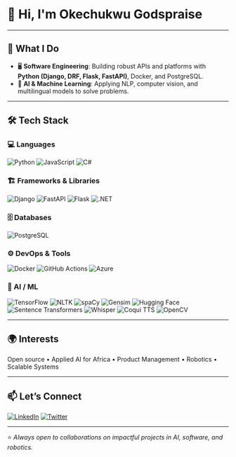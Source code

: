 


# 👋 Hi, I'm Okechukwu Godspraise

---

## 🚀 What I Do  
- 🖥️ **Software Engineering**: Building robust APIs and platforms with **Python (Django, DRF, Flask, FastAPI)**, Docker, and PostgreSQL.  
- 🤖 **AI & Machine Learning**: Applying NLP, computer vision, and multilingual models to solve problems.  
---

## 🛠️ Tech Stack  

### 💻 Languages  
![Python](https://img.shields.io/badge/Python-3776AB?style=for-the-badge&logo=python&logoColor=white)  ![JavaScript](https://img.shields.io/badge/JavaScript-F7DF1E?style=for-the-badge&logo=javascript&logoColor=black)  ![C#](https://img.shields.io/badge/C%23-239120?style=for-the-badge&logo=c-sharp&logoColor=white)  

### 🏗️ Frameworks & Libraries  
![Django](https://img.shields.io/badge/Django-092E20?style=for-the-badge&logo=django&logoColor=white)  ![FastAPI](https://img.shields.io/badge/FastAPI-009688?style=for-the-badge&logo=fastapi&logoColor=white)  ![Flask](https://img.shields.io/badge/Flask-000000?style=for-the-badge&logo=flask&logoColor=white)  ![.NET](https://img.shields.io/badge/.NET-512BD4?style=for-the-badge&logo=dotnet&logoColor=white)  

### 🗄️ Databases  
![PostgreSQL](https://img.shields.io/badge/PostgreSQL-316192?style=for-the-badge&logo=postgresql&logoColor=white)  

### ⚙️ DevOps & Tools  
![Docker](https://img.shields.io/badge/Docker-2496ED?style=for-the-badge&logo=docker&logoColor=white)  ![GitHub Actions](https://img.shields.io/badge/GitHub_Actions-2088FF?style=for-the-badge&logo=github-actions&logoColor=white)  ![Azure](https://img.shields.io/badge/Azure-0078D4?style=for-the-badge&logo=microsoft-azure&logoColor=white)  


### 🤖 AI / ML  
![TensorFlow](https://img.shields.io/badge/TensorFlow-FF6F00?style=for-the-badge&logo=tensorflow&logoColor=white)  ![NLTK](https://img.shields.io/badge/NLTK-154570?style=for-the-badge&logo=python&logoColor=white)  ![spaCy](https://img.shields.io/badge/spaCy-09A3D5?style=for-the-badge&logo=spacy&logoColor=white)  ![Gensim](https://img.shields.io/badge/Gensim-2C2C32?style=for-the-badge&logo=python&logoColor=white)  ![Hugging Face](https://img.shields.io/badge/Transformers-FF6F00?style=for-the-badge&logo=huggingface&logoColor=white)  ![Sentence Transformers](https://img.shields.io/badge/Sentence_Transformers-FFDA1F?style=for-the-badge&logo=python&logoColor=black)  ![Whisper](https://img.shields.io/badge/Whisper-000000?style=for-the-badge&logo=openai&logoColor=white)  ![Coqui TTS](https://img.shields.io/badge/Coqui_TTS-48C774?style=for-the-badge&logo=coqui&logoColor=white)  ![OpenCV](https://img.shields.io/badge/OpenCV-5C3EE8?style=for-the-badge&logo=opencv&logoColor=white)  

---

## 🌍 Interests  
Open source • Applied AI for Africa • Product Management • Robotics • Scalable Systems  

---

## 📫 Let’s Connect  
[![LinkedIn](https://img.shields.io/badge/LinkedIn-0A66C2?style=for-the-badge&logo=linkedin&logoColor=white)](https://linkedin.com/in/okechukwu-god-spraise-48464a1a3/)  [![Twitter](https://img.shields.io/badge/Twitter-1DA1F2?style=for-the-badge&logo=twitter&logoColor=white)](https://twitter.com/Prazehub)  

---

⭐️ *Always open to collaborations on impactful projects in AI, software, and robotics.*
